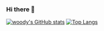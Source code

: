 ### Hi there 👋

[![woody's GitHub stats](https://github-readme-stats.vercel.app/api?username=ltxctdbnn)](https://github.com/anuraghazra/github-readme-stats)
[![Top Langs](https://github-readme-stats.vercel.app/api/top-langs/?username=ltxctdbnn&layout=compact)](https://github.com/anuraghazra/github-readme-stats)
